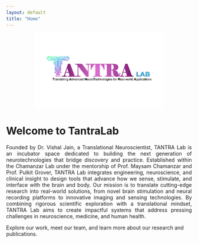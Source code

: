 ```yaml
---
layout: default
title: "Home"
---
```


<p align="center">
  <img src="/assets/images/logo.png" alt="TantraLab Logo" style="max-width:350px;">
</p>

# Welcome to TantraLab
<p align="justify">
Founded by Dr. Vishal Jain, a Translational Neuroscientist, TANTRA Lab is an incubator space dedicated to building the next generation of neurotechnologies that bridge discovery and practice. Established within the Chamanzar Lab under the mentorship of Prof. Maysam Chamanzar and Prof. Pulkit Grover, TANTRA Lab integrates engineering, neuroscience, and clinical insight to design tools that advance how we sense, stimulate, and interface with the brain and body.
Our mission is to translate cutting-edge research into real-world solutions, from novel brain stimulation and neural recording platforms to innovative imaging and sensing technologies. By combining rigorous scientific exploration with a translational mindset, TANTRA Lab aims to create impactful systems that address pressing challenges in neuroscience, medicine, and human health.

Explore our work, meet our team, and learn more about our research and publications.

